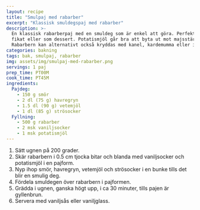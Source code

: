 ```yaml
---
layout: recipe
title: "Smulpaj med rabarber"
excerpt: "Klassisk smuldegspaj med rabarber"
description: >-
  En klassisk rabarberpaj med en smuldeg som är enkel att göra. Perfekt till
  fikat eller som dessert. Potatismjöl går bra att byta ut mot majsstärkelse.
  Rabarbern kan alternativt också kryddas med kanel, kardemumma eller ingefära.
categories: bakning
tags: bak, smulpaj, rabarber
img: assets/img/smulpaj-med-rabarber.png
servings: 1 paj
prep_time: PT00M
cook_time: PT45M
ingredients:
  Pajdeg:
    - 150 g smör
    - 2 dl (75 g) havregryn
    - 1.5 dl (90 g) vetemjöl
    - 1 dl (85 g) strösocker
  Fyllning:
    - 500 g rabarber
    - 2 msk vaniljsocker
    - 1 msk potatismjöl
---
```


1. Sätt ugnen på 200 grader.
2. Skär rabarbern i 0.5 cm tjocka bitar och blanda med vaniljsocker och
   potatismjöl i en pajform.
3. Nyp ihop smör, havregryn, vetemjöl och strösocker i en bunke tills det blir
   en smulig deg.
4. Fördela smuldegen över rabarbern i pajformen.
5. Grädda i ugnen, ganska högt upp, i ca 30 minuter, tills pajen är gyllenbrun.
6. Servera med vaniljsås eller vaniljglass.
